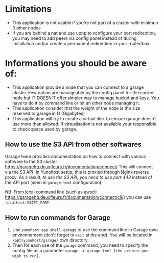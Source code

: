 # Limitations
 * This application is not usable if you're not part of a cluster with minimun 3 other nodes
 * If you are behind a nat and use upnp to configure your port redirection, you may need to add peers via config panel instead of during installation and/or create a permanent redirection in your router/box

# Informations you should be aware of:
 * This application provide a node that you can connect to a garage cluster. Few option are manageable by the config panel for the current node but IT DOESN'T offer simpler way to manage bucket and keys. You have to do it by command line or let an other node managing it.
  * This application consider that the weight of the node is the size reserved to garage in G (Gigabytes)
 * This application will try to create a virtual disk to ensure garage doesn't use more than allowed. If virtualisation is not available your responsible to check space used by garage.

## How to use the S3 API from other softwares

Garage team provides documentation on how to connect with various software to the S3 cluster : https://garagehq.deuxfleurs.fr/documentation/connect/
This will connect via the S3 API. In Yunohost setup, this is proxied through Nginx reverse proxy. As a result, *to use the S3 API, you need to use port 443* instead of the API port (seen in `garage.toml` configuration).

NB: From local command line (such as awscli https://garagehq.deuxfleurs.fr/documentation/connect/cli/) you can use `localhost:S3API_PORT`.


## How to run commands for Garage
1. Use `yunohost app shell garage` to use the command line in Garage own environnement (don't forget to `exit` at the end). You will be located in `/opt/yunohost/garage/` own directory.
2. Then for each use of the `garage` command, you need to specify the config file as a parameter `garage -c garage.toml [the actions you wish to run]`.
